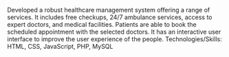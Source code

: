 Developed a robust healthcare management system offering a range of services.
It includes free checkups, 24/7 ambulance services, access to expert doctors, and medical facilities.
Patients are able to book the scheduled appointment with the selected doctors.
It has an interactive user interface to improve the user experience of the people.
Technologies/Skills: HTML, CSS, JavaScript, PHP, MySQL
